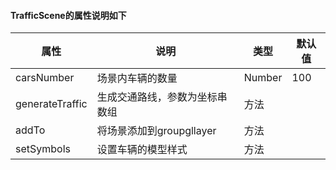 #### TrafficScene的属性说明如下

| 属性   | 说明              | 类型    | 默认值          |
| ------ | ----------------- | ------- | --------------- |
| carsNumber | 场景内车辆的数量 | Number | 100           |
| generateTraffic  | 生成交通路线，参数为坐标串数组     | 方法  |             |
|  addTo | 将场景添加到groupgllayer     | 方法  |             |
| setSymbols  | 设置车辆的模型样式    | 方法  |             |


